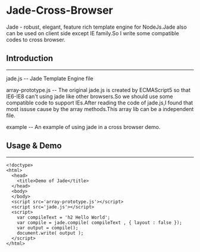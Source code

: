 Jade-Cross-Browser
==================

Jade - robust, elegant, feature rich template engine for NodeJs.Jade also can be used on client side except IE family.So I write some compatible codes to cross browser.

## Introduction ##

------------

jade.js -- Jade Template Engine file

array-prototype.js -- The original jade.js is created by ECMAScript5 so that IE6-IE8 can't using jade like other browsers.So we should use some compatible code to support IEs.After reading the code of jade.js,I found that most issuse cause by the array methods.This array lib can be a independent file.

example -- An example of using jade in a cross browser demo.

## Usage & Demo ##

-----

    <!doctype>
    <html>
      <head>
        <title>Demo of Jade</title>
      </head>
      <body>
      </body>
      <script src='array-prototype.js'></script>
      <script src='jade.js'></script>
      <script>
        var compileText = 'h2 Hello World';
        var compile = jade.compile( compileText , { layout : false });
        var output = compile();
        document.write( output );
      </script>
    </html>


